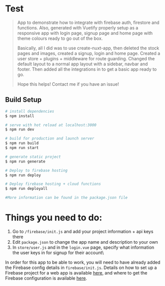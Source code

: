 # Test

> App to demonstrate how to integrate with firebase auth, firestore and functions. Also, generated with Vuetify properly setup as a responsive app with login page, signup page and home page with theme colours ready to go out of the box.
>
> Basically, all I did was to use create-nuxt-app, then deleted the stock pages and images, created a signup, login and home page. Created a user store + plugins + middleware for route guarding. Changed the default layout to a normal app layout with a sidebar, navbar and footer. Then added all the integrations in to get a basic app ready to go.
>
> Hope this helps! Contact me if you have an issue!

## Build Setup

```bash
# install dependencies
$ npm install

# serve with hot reload at localhost:3000
$ npm run dev

# build for production and launch server
$ npm run build
$ npm run start

# generate static project
$ npm run generate

# Deploy to firebase hosting
$ npm run deploy

# Deploy firebase hosting + cloud functions
$ npm run deployall

#More information can be found in the package.json file
```

# Things you need to do:

1. Go to `/firebase/init.js` and add your project information + api keys there
2. Edit `package.json` to change the app name and description to your own
3. In `store/user.js` and in the `login.vue` page, specify what information the user keys in for signup for their account\

In order for this app to be able to work, you will need to have already added the Firebase config details in `firebase/init.js`. Details on how to set up a Firebase project for a web app is available [here](https://firebase.google.com/docs/web/setup), and where to get the Firebase configuration is available [here](https://support.google.com/firebase/answer/7015592).